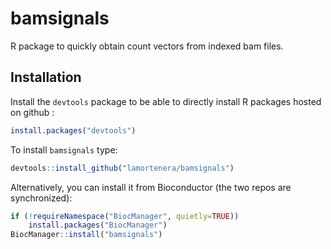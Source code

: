 bamsignals
==========
R package to quickly obtain count vectors from indexed bam files.

## Installation

Install the `devtools` package to be able to directly install R packages hosted on github :

```R
install.packages("devtools")
```

To install `bamsignals` type:

```R
devtools::install_github("lamortenera/bamsignals")
```

Alternatively, you can install it from Bioconductor (the two repos are synchronized):

```R
if (!requireNamespace("BiocManager", quietly=TRUE))
    install.packages("BiocManager")
BiocManager::install("bamsignals")
```

